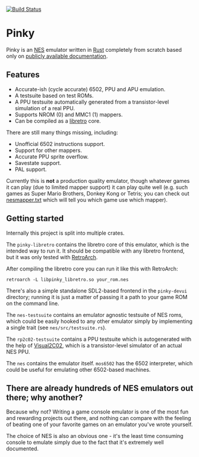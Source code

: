 [![Build Status](https://api.travis-ci.org/koute/pinky.svg)](https://travis-ci.org/koute/pinky)

# Pinky

Pinky is an [NES] emulator written in [Rust] completely from scratch
based only on [publicly available documentation].

[NES]: https://en.wikipedia.org/wiki/Nintendo_Entertainment_System
[Rust]: https://www.rust-lang.org/en-US/
[publicly available documentation]: http://wiki.nesdev.com/w/index.php/Nesdev_Wiki

## Features

   * Accurate-ish (cycle accurate) 6502, PPU and APU emulation.
   * A testsuite based on test ROMs.
   * A PPU testsuite automatically generated from a transistor-level
     simulation of a real PPU.
   * Supports NROM (0) and MMC1 (1) mappers.
   * Can be compiled as a [libretro] core.

[libretro]: http://www.libretro.com/index.php/api/

There are still many things missing, including:

   * Unofficial 6502 instructions support.
   * Support for other mappers.
   * Accurate PPU sprite overflow.
   * Savestate support.
   * PAL support.

Currently this is **not** a production quality emulator, though
whatever games it can play (due to limited mapper support) it can
play quite well (e.g. such games as Super Mario Brothers, Donkey Kong
or Tetris; you can check out [nesmapper.txt] which will tell you
which game use which mapper).

[nesmapper.txt]: http://tuxnes.sourceforge.net/nesmapper.txt

## Getting started

Internally this project is split into multiple crates.

The `pinky-libretro` contains the libretro core of this emulator,
which is the intended way to run it. It should be compatible with
any libretro frontend, but it was only tested with [RetroArch].

After compiling the libretro core you can run it like this with RetroArch:

```
retroarch -L libpinky_libretro.so your_rom.nes
```

There's also a simple standalone SDL2-based frontend in the `pinky-devui`
directory; running it is just a matter of passing it a path to your game ROM
on the command line.

[Retroarch]: http://www.libretro.com/index.php/retroarch-2/

The `nes-testsuite` contains an emulator agnostic testsuite of NES roms,
which could be easily hooked to any other emulator simply by implementing
a single trait (see `nes/src/testsuite.rs`).

The `rp2c02-testsuite` contains a PPU testsuite which is autogenerated
with the help of [Visual2C02], which is a transistor-level simulator
of an actual NES PPU.

The `nes` contains the emulator itself. `mos6502` has the 6502 interpreter,
which could be useful for emulating other 6502-based machines.

[Visual2C02]: https://www.qmtpro.com/~nes/chipimages/visual2c02/

## There are already hundreds of NES emulators out there; why another?

Because why not? Writing a game console emulator is one of the most fun and
rewarding projects out there, and nothing can compare with the feeling of
beating one of your favorite games on an emulator you've wrote yourself.

The choice of NES is also an obvious one - it's the least time consuming
console to emulate simply due to the fact that it's extremely well documented.
